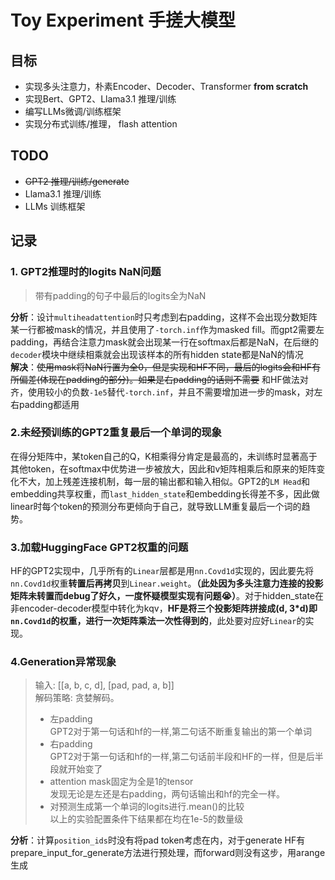 # Toy Experiment 手搓大模型  
## 目标  
- 实现多头注意力，朴素Encoder、Decoder、Transformer **from scratch**
- 实现Bert、GPT2、Llama3.1 推理/训练  
- 编写LLMs微调/训练框架  
- 实现分布式训练/推理， flash attention  
## TODO  
- ~~GPT2 推理/训练/generate~~
- Llama3.1 推理/训练
- LLMs 训练框架  

## 记录
### 1. GPT2推理时的logits NaN问题
> 带有padding的句子中最后的logits全为NaN  

**分析**：设计`multiheadattention`时只考虑到右padding，这样不会出现分数矩阵某一行都被mask的情况，并且使用了`-torch.inf`作为masked fill。而gpt2需要左padding，再结合注意力mask就会出现某一行在softmax后都是NaN，在后继的`decoder`模块中继续相乘就会出现该样本的所有hidden state都是NaN的情况  
**解决**：~~使用mask将NaN行置为全0，但是实现和HF不同，最后的logits会和HF有所偏差(体现在padding的部分)。如果是右padding的话则不需要~~   和HF做法对齐，使用较小的负数`-1e5`替代`-torch.inf`，并且不需要增加进一步的mask，对左右padding都适用

### 2.未经预训练的GPT2重复最后一个单词的现象
在得分矩阵中，某token自己的Q，K相乘得分肯定是最高的，未训练时显著高于其他token，在softmax中优势进一步被放大，因此和v矩阵相乘后和原来的矩阵变化不大，加上残差连接机制，每一层的输出都和输入相似。GPT2的`LM Head`和embedding共享权重，而`last_hidden_state`和embedding长得差不多，因此做linear时每个token的预测分布更倾向于自己，就导致LLM重复最后一个词的趋势。  

### 3.加载HuggingFace GPT2权重的问题
HF的GPT2实现中，几乎所有的`Linear`层都是用`nn.Covd1d`实现的，因此要先将`nn.Covd1d`权重**转置后再拷贝**到`Linear.weight`。**（此处因为多头注意力连接的投影矩阵未转置而debug了好久，一度怀疑模型实现有问题😭）**。对于hidden_state在非encoder-decoder模型中转化为kqv，**HF是将三个投影矩阵拼接成(d, 3*d)即`nn.Covd1d`的权重，进行一次矩阵乘法一次性得到的**，此处要对应好`Linear`的实现。

### 4.Generation异常现象
> 输入: [[a, b, c, d], [pad, pad, a, b]]  
> 解码策略: 贪婪解码。
> 
> - 左padding  
> GPT2对于第一句话和hf的一样,第二句话不断重复输出的第一个单词   
> - 右padding  
> GPT2对于第一句话和hf的一样,第二句话前半段和HF的一样，但是后半段就开始变了  
> - attention mask固定为全是1的tensor  
> 发现无论是左还是右padding，两句话输出和hf的完全一样。  
> - 对预测生成第一个单词的logits进行.mean()的比较  
> 以上的实验配置条件下结果都在均在1e-5的数量级  

**分析**：计算`position_ids`时没有将pad token考虑在内，对于generate HF有prepare_input_for_generate方法进行预处理，而forward则没有这步，用arange生成


